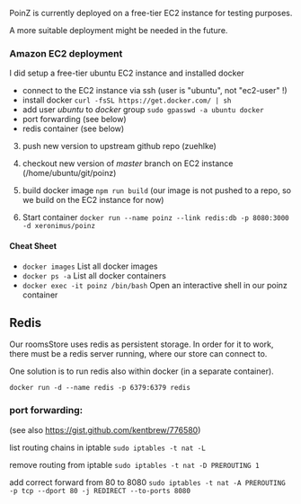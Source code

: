
PoinZ is currently deployed on a free-tier EC2 instance for testing purposes.

A more suitable deployment might be needed in the future.

### Amazon EC2 deployment

I did setup a free-tier ubuntu EC2 instance and installed docker


- connect to the EC2 instance via ssh (user is "ubuntu", not "ec2-user" !)
- install docker `curl -fsSL https://get.docker.com/ | sh`
- add user *ubuntu* to *docker* group `sudo gpasswd -a ubuntu docker`
- port forwarding (see below)
- redis container (see below)

3. push new version to upstream github repo (zuehlke)

4. checkout new version of *master* branch on EC2 instance (/home/ubuntu/git/poinz)

5. build docker image `npm run build` (our image is not pushed to a repo, so we build on the EC2 instance for now)

6. Start container `docker run --name poinz --link redis:db -p 8080:3000 -d xeronimus/poinz`


#### Cheat Sheet

- `docker images` List all docker images
- `docker ps -a` List all docker containers
- `docker exec -it poinz /bin/bash` Open an interactive shell in our poinz container 

## Redis

Our roomsStore uses redis as persistent storage.
In order for it to work, there must be a redis server running, where our store can connect to.

One solution is to run redis also within docker (in a separate container).

`docker run -d --name redis -p 6379:6379 redis`

### port forwarding:

(see also https://gist.github.com/kentbrew/776580)

list routing chains in iptable
`sudo iptables -t nat -L`

remove routing from iptable
`sudo iptables -t nat -D PREROUTING 1`

add correct forward from 80 to 8080
`sudo iptables -t nat -A PREROUTING -p tcp --dport 80 -j REDIRECT --to-ports 8080`
